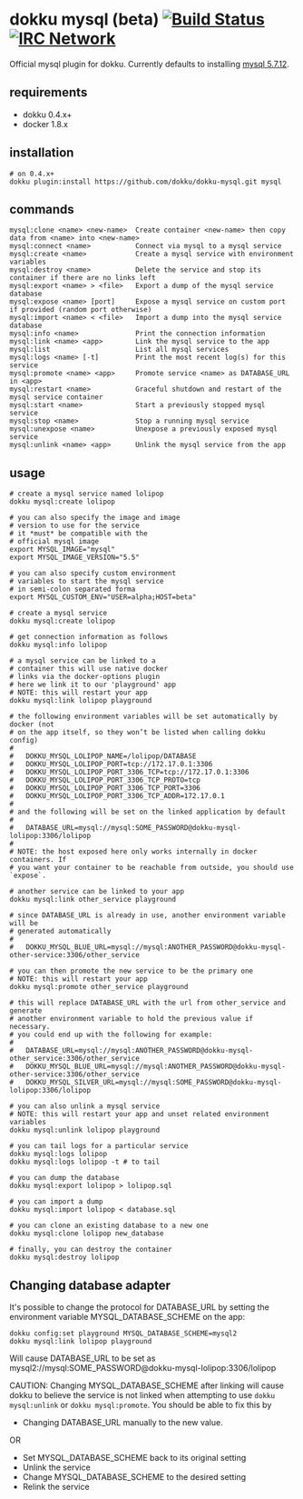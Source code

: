 # dokku mysql (beta) [![Build Status](https://img.shields.io/travis/dokku/dokku-mysql.svg?branch=master "Build Status")](https://travis-ci.org/dokku/dokku-mysql) [![IRC Network](https://img.shields.io/badge/irc-freenode-blue.svg "IRC Freenode")](https://webchat.freenode.net/?channels=dokku)

Official mysql plugin for dokku. Currently defaults to installing [mysql 5.7.12](https://hub.docker.com/_/mysql/).

## requirements

- dokku 0.4.x+
- docker 1.8.x

## installation

```shell
# on 0.4.x+
dokku plugin:install https://github.com/dokku/dokku-mysql.git mysql
```

## commands

```
mysql:clone <name> <new-name>  Create container <new-name> then copy data from <name> into <new-name>
mysql:connect <name>           Connect via mysql to a mysql service
mysql:create <name>            Create a mysql service with environment variables
mysql:destroy <name>           Delete the service and stop its container if there are no links left
mysql:export <name> > <file>   Export a dump of the mysql service database
mysql:expose <name> [port]     Expose a mysql service on custom port if provided (random port otherwise)
mysql:import <name> < <file>   Import a dump into the mysql service database
mysql:info <name>              Print the connection information
mysql:link <name> <app>        Link the mysql service to the app
mysql:list                     List all mysql services
mysql:logs <name> [-t]         Print the most recent log(s) for this service
mysql:promote <name> <app>     Promote service <name> as DATABASE_URL in <app>
mysql:restart <name>           Graceful shutdown and restart of the mysql service container
mysql:start <name>             Start a previously stopped mysql service
mysql:stop <name>              Stop a running mysql service
mysql:unexpose <name>          Unexpose a previously exposed mysql service
mysql:unlink <name> <app>      Unlink the mysql service from the app
```

## usage

```shell
# create a mysql service named lolipop
dokku mysql:create lolipop

# you can also specify the image and image
# version to use for the service
# it *must* be compatible with the
# official mysql image
export MYSQL_IMAGE="mysql"
export MYSQL_IMAGE_VERSION="5.5"

# you can also specify custom environment
# variables to start the mysql service
# in semi-colon separated forma
export MYSQL_CUSTOM_ENV="USER=alpha;HOST=beta"

# create a mysql service
dokku mysql:create lolipop

# get connection information as follows
dokku mysql:info lolipop

# a mysql service can be linked to a
# container this will use native docker
# links via the docker-options plugin
# here we link it to our 'playground' app
# NOTE: this will restart your app
dokku mysql:link lolipop playground

# the following environment variables will be set automatically by docker (not
# on the app itself, so they won’t be listed when calling dokku config)
#
#   DOKKU_MYSQL_LOLIPOP_NAME=/lolipop/DATABASE
#   DOKKU_MYSQL_LOLIPOP_PORT=tcp://172.17.0.1:3306
#   DOKKU_MYSQL_LOLIPOP_PORT_3306_TCP=tcp://172.17.0.1:3306
#   DOKKU_MYSQL_LOLIPOP_PORT_3306_TCP_PROTO=tcp
#   DOKKU_MYSQL_LOLIPOP_PORT_3306_TCP_PORT=3306
#   DOKKU_MYSQL_LOLIPOP_PORT_3306_TCP_ADDR=172.17.0.1
#
# and the following will be set on the linked application by default
#
#   DATABASE_URL=mysql://mysql:SOME_PASSWORD@dokku-mysql-lolipop:3306/lolipop
#
# NOTE: the host exposed here only works internally in docker containers. If
# you want your container to be reachable from outside, you should use `expose`.

# another service can be linked to your app
dokku mysql:link other_service playground

# since DATABASE_URL is already in use, another environment variable will be
# generated automatically
#
#   DOKKU_MYSQL_BLUE_URL=mysql://mysql:ANOTHER_PASSWORD@dokku-mysql-other-service:3306/other_service

# you can then promote the new service to be the primary one
# NOTE: this will restart your app
dokku mysql:promote other_service playground

# this will replace DATABASE_URL with the url from other_service and generate
# another environment variable to hold the previous value if necessary.
# you could end up with the following for example:
#
#   DATABASE_URL=mysql://mysql:ANOTHER_PASSWORD@dokku-mysql-other_service:3306/other_service
#   DOKKU_MYSQL_BLUE_URL=mysql://mysql:ANOTHER_PASSWORD@dokku-mysql-other-service:3306/other_service
#   DOKKU_MYSQL_SILVER_URL=mysql://mysql:SOME_PASSWORD@dokku-mysql-lolipop:3306/lolipop

# you can also unlink a mysql service
# NOTE: this will restart your app and unset related environment variables
dokku mysql:unlink lolipop playground

# you can tail logs for a particular service
dokku mysql:logs lolipop
dokku mysql:logs lolipop -t # to tail

# you can dump the database
dokku mysql:export lolipop > lolipop.sql

# you can import a dump
dokku mysql:import lolipop < database.sql

# you can clone an existing database to a new one
dokku mysql:clone lolipop new_database

# finally, you can destroy the container
dokku mysql:destroy lolipop
```

## Changing database adapter

It's possible to change the protocol for DATABASE_URL by setting
the environment variable MYSQL_DATABASE_SCHEME on the app:

```
dokku config:set playground MYSQL_DATABASE_SCHEME=mysql2
dokku mysql:link lolipop playground
```

Will cause DATABASE_URL to be set as
mysql2://mysql:SOME_PASSWORD@dokku-mysql-lolipop:3306/lolipop

CAUTION: Changing MYSQL_DATABASE_SCHEME after linking will cause dokku to
believe the service is not linked when attempting to use `dokku mysql:unlink`
or `dokku mysql:promote`.
You should be able to fix this by

- Changing DATABASE_URL manually to the new value.

OR

- Set MYSQL_DATABASE_SCHEME back to its original setting
- Unlink the service
- Change MYSQL_DATABASE_SCHEME to the desired setting
- Relink the service
